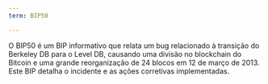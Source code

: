```yaml
---
term: BIP50

---
```

O BIP50 é um BIP informativo que relata um bug relacionado à transição do Berkeley DB para o Level DB, causando uma divisão no blockchain do Bitcoin e uma grande reorganização de 24 blocos em 12 de março de 2013. Este BIP detalha o incidente e as ações corretivas implementadas.
